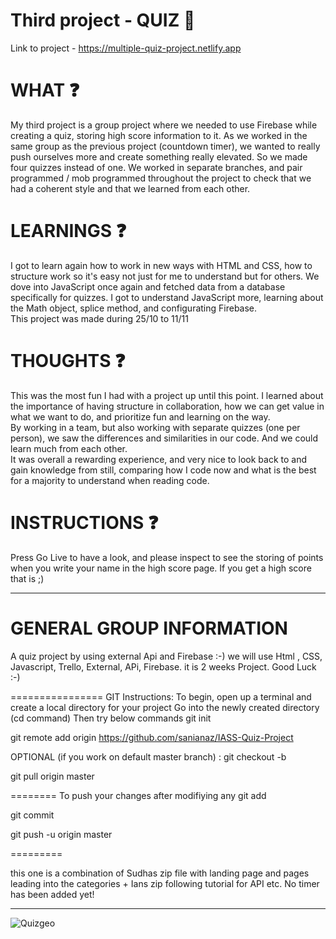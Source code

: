 # Third project - QUIZ 💯<br>
Link to project - https://multiple-quiz-project.netlify.app
<br>
# WHAT ❓ <br>
My third project is a group project where we needed to use Firebase while creating a quiz, storing high score information to it.
As we worked in the same group as the previous project (countdown timer), we wanted to really push ourselves more and create something really elevated.
So we made four quizzes instead of one. We worked in separate branches, and pair programmed / mob programmed throughout the project to check that we had a coherent style and that we learned from each other. <br>
# LEARNINGS ❓ <br>
I got to learn again how to work in new ways with HTML and CSS, how to structure work so it's easy not just for me to understand but for others. We dove into JavaScript once again and fetched data from a database specifically for quizzes. I got to understand JavaScript more, learning about the Math object, splice method, and configurating Firebase. <br>
This project was made during 25/10 to 11/11 <br>
# THOUGHTS ❓ <br>
This was the most fun I had with a project up until this point. I learned about the importance of having structure in collaboration, how we can get value in what we want to do, and prioritize fun and learning on the way. <br>
By working in a team, but also working with separate quizzes (one per person), we saw the differences and similarities in our code. And we could learn much from each other. <br>
It was overall a rewarding experience, and very nice to look back to and gain knowledge from still, comparing how I code now and what is the best for a majority to understand when reading code. <br>
# INSTRUCTIONS ❓ <br>
Press Go Live to have a look, and please inspect to see the storing of points when you write your name in the high score page. If you get a high score that is ;) <br>

___________
# GENERAL GROUP INFORMATION <br>
A quiz project by using external Api and Firebase :-) we will use Html , CSS, Javascript, Trello, External, APi, Firebase. it is 2 weeks Project. Good Luck :-)

================ GIT Instructions: To begin, open up a terminal and create a local directory for your project Go into the newly created directory (cd command) Then try below commands git init

git remote add origin https://github.com/sanianaz/IASS-Quiz-Project

OPTIONAL (if you work on default master branch) : git checkout -b

git pull origin master

======== To push your changes after modifiying any git add

git commit

git push -u origin master

=========

this one is a combination of Sudhas zip file with landing page and pages leading into the categories + Ians zip following tutorial for API etc. No timer has been added yet! 
___________
![Quizgeo](https://user-images.githubusercontent.com/90833604/167095207-1132ee7f-185a-4a73-9d7a-e5602bfbcfaf.png)

